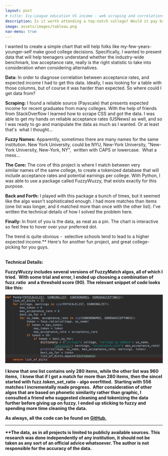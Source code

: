 ```yaml
---
layout: post
# title: Ivy-League education VS income - web scraping and correlations
description: Is it worth attending a top-notch college? Would it pay back in the future if you get in?
image: assets/images/tableau.png
nav-menu: true
---
```


I wanted to create a simple chart that will help folks like my-few-years-younger-self make good college decisions. Specifically, I wanted to present data that will help teenagers understand whether the industry-wide benchmark, low acceptance rate, really is the right statistic to take into consideration when considering alternatives.



<b>Data:</b>
In order to diagnose correlation between acceptance rates, and expected income I had to get this data. Ideally, I was looking for a table with those columns, but of course it was harder than expected. So where could I get data from? 


<b>Scraping:</b>
I found a reliable source (Payscale) that presents expected income for recent graduates from many colleges. With the help of friends from StackOverflow I learned how to scrape CSS and got the data. I was able to get my hands on reliable acceptance rates (USNews) as well, and so I was ready to go and manipulate the data as much as I wanted. Or at least that's  what I thought...

<b>Fuzzy Names:</b>
Apparently, sometimes there are many names for the same institution. New York University, could be NYU, New-York University, "New-York University, New-York, NY",  written with CAPS or lowercase.  What a mess...

<b>The Core:</b>
The core of this project is where I match between very similar names of the same college, to create a tokenized database that will include acceptance rates and potential earnings per college. With Python, I was able to use a package called FuzzyWuzzy, that exists exactly for this purpose.

<b>Back and Forth:</b>
I played with this package a bunch of times, but it seemed like the algo wasn't sophisticated enough. I had more matches than items (one list was longer, and it matched more than once with the other list). I've written the technical details of how I solved the problem here.


<b>Finally: </b>
In front of you is the data, as neat as a pin. The chart is interactive so feel free to hover over your preferred dot.

The trend is quite obvious -  selective schools tend to lead to a higher expected income.**
Here's for another fun project, and great college-picking for you guys. 

<!--   Tableau javascript API   -->
<script src="https://public.tableau.com/javascripts/api/tableau-2.min.js"></script>

<div id="vizContainer"></div>
<script>
function initViz() {
    var containerDiv = document.getElementById("vizContainer"),
    url = "https://public.tableau.com/views/higher_edu_bubbles/Sheet1?:display_count=y&:origin=viz_share_link";
    var viz = new tableau.Viz(containerDiv, url);
}
initViz();
</script>


<br>
<b>Technical Details:

FuzzyWuzzy includes several versions of FuzzyMatch algos, all of which I tried.  With some trial and error, I ended up choosing a combination of fuzz.ratio  and a threshold score (90). The relevant snippet of code looks like this:

![fuzzy](assets/images/fuzzy1.png)

I know that one list contains only 280 items, while the other list was 960 items,  I knew that if I got a match for more than 280 items, then the sinceI started with fuzz.token_set_ratio - algo overfitted.  Starting with 556 matches I incrementally made progress.  After consideration of other algos that are based on phonetic similarity rather than graphic, I consulted a friend who suggested cleaning and tokenizing the data further before giving up on fuzzy. I ended up sticking to fuzzy and spending more time cleaning the data.

As always, all the code can be found on [GitHub.](https://github.com/oba2311/HigherEdu_Project)

<!-- <ul class="actions">
					<li>
					<a href="https://www.omerbenami.com/all_posts.html" class="button">Other Posts</a>
					<a href="https://www.omerbenami.com" class="button">Other Posts</a>
					</li>
				</ul> -->

----------
**The data, as in all projects is limited to publicly available sources. This research was done independently of any institution, it should not be taken as any sort of an official advice whatsoever. The author is not responsible for the accuracy of the data.